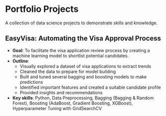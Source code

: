 # Portfolio Projects
A collection of data science projects to demonstrate skills and knowledge.

## EasyVisa: Automating the Visa Approval Process
- **Goal**: To facilitate the visa application review process by creating a machine learning model to shortlist potential candidates.
- **Outline**:
  - Visually explored a dataset of visa applications to extract trends
  - Cleaned the data to prepare for model building
  - Built and tuned several bagging and boosting models to make predictions
  - Identified important features and created a suitable candidate profile
  - Provided insights and recommendations
- **Key skills**: Python, Data Preprocessing, Bagging (Bagging & Random Forest), Boosting (AdaBoost, Gradient Boosting, XGBoost), Hyperparameter Tuning with GridSearchCV
